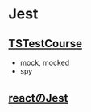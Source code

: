 # Jest

## [TSTestCourse](https://github.com/endw0901/jest/tree/main/src)

- mock, mocked
- spy

## [reactのJest](https://github.com/endw0901/jest/tree/main/jest-react)

